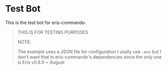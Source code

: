 # Test Bot
This is the test bot for eris-commando.

> THIS IS FOR TESTING PURPOSES
>
> NOTE:
>
> The example uses a JSON file for configuration
> I usally use `.env` but I don't want that in eris-commando's dependencies since the only one is Eris v0.9.0
> ~ August